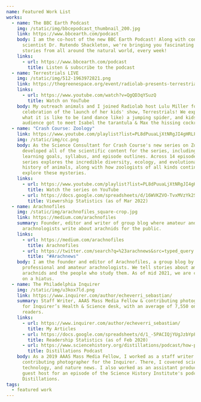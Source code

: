 ```yaml
---
name: Featured Work List
works:
  - name: The BBC Earth Podcast
    img: /static/img/bbcepodcast_thumbnail_200.jpg
    link: https://www.bbcearth.com/podcast
    body: I am the co-host of the new BBC Earth Podcast! Along with conservation
      scientist Dr. Rutendo Shackleton, we're bringing you fascinating and funny
      stories from all around the natural world, every week!
    links:
      - url: https://www.bbcearth.com/podcast
        title: Listen & subscribe to the podcast
  - name: Terrestrials LIVE
    img: /static/img/512-1963972821.png
    link: https://thegreenespace.org/event/radiolab-presents-terrestrials-live/
    links:
      - url: https://www.youtube.com/watch?v=QgQD3qYSuzQ
        title: Watch on YouTube
    body: My outreach animals and I joined Radiolab host Lulu Miller for a live
      celebration of the launch of her kids' show, Terrestrials! We explored
      what it is like to be (and dance like) a jumping spider, and kids in the
      audience got to meet Isabel the tarantula & Max the hissing cockroach!
  - name: "Crash Course: Zoology"
    link: https://www.youtube.com/playlist?list=PL8dPuuaLjXtNRgJI4gHRLFtOD_r4hfJaF
    img: /static/img/cc.png
    body: As the Science Consultant for Crash Course's new series on Zoology, I
      developed all of the scientific content for the series, including the
      learning goals, syllabus, and episode outlines. Across 14 episodes, this
      series explores the incredible diversity, ecology, and evolutionary
      history of animals, along with how zoologists of all kinds continue to
      explore these mysteries.
    links:
      - url: https://www.youtube.com/playlist?list=PL8dPuuaLjXtNRgJI4gHRLFtOD_r4hfJaF
        title: Watch the series on YouTube
      - url: https://docs.google.com/spreadsheets/d/16WVKZVO-TvxMVzYk2SiJRo5rx6ATJB4NaDHGsC40WbE/edit?usp=sharing
        title: Viewership Statistics (as of Mar 2022)
  - name: Arachnofiles
    img: /static/img/arachnofiles_square-crop.jpg
    link: https://medium.com/arachnofiles
    summary: Founder, editor and writer of group blog where amateur and professional
      arachnologists write about arachnids for the public.
    links:
      - url: https://medium.com/arachnofiles
        title: Arachnofiles
      - url: https://twitter.com/search?q=%23arachnews&src=typed_query
        title: "#Arachnews"
    body: I am the founder and editor of Arachnofiles, a group blog by a mix of
      professional and amateur arachnologists. We tell stories about amazing
      arachnids and the people who study them. As of mid 2021, we are currently
      on a hiatus.
  - name: The Philadelphia Inquirer
    img: /static/img/u3kox7ld.png
    link: https://www.inquirer.com/author/echeverri_sebastian/
    summary: Staff Writer, AAAS Mass Media Fellow & contributing photographer. Wrote
      for Inquirer’s Health & Science desk, with an average of 7,550 online
      readers.
    links:
      - url: https://www.inquirer.com/author/echeverri_sebastian/
        title: My Articles
      - url: https://docs.google.com/spreadsheets/d/1_-5PACIQjYUgJzbYpFs_BtYk7ijRwPo2vrU4HwYhNTU/edit?usp=sharing
        title: Readership Statistics (as of Feb 2020)
      - url: https://www.sciencehistory.org/distillations/podcast/how-philadelphias-water-pollution-problems-shaped-the-city
        title: Distillations Podcast
    body: As a 2019 AAAS Mass Media Fellow, I worked as a staff writer and
      contributing photographer for the Inquirer. There, I covered science,
      technology, and nature news. I also worked as an assistant producer and
      guest host for an episode of the Science History Institute's podcast,
      Distillations.
tags:
  - featured work
---
```

